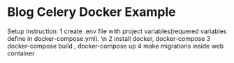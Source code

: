 # Blog Celery Docker Example
Setup instruction:
1 create .env file with project variables(requered variables define in docker-compose.yml). \n
2 install docker, docker-compose
3 docker-compose build , docker-compose up 
4 make migrations inside web container 
